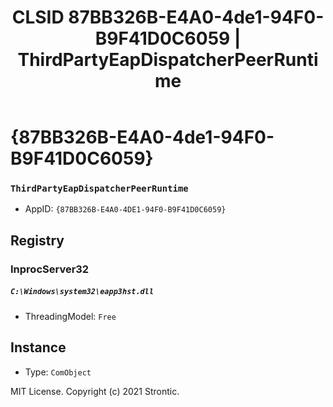 ﻿---
title: "CLSID 87BB326B-E4A0-4de1-94F0-B9F41D0C6059 | ThirdPartyEapDispatcherPeerRuntime"
excerpt: What is COM-Object CLSID 87BB326B-E4A0-4de1-94F0-B9F41D0C6059?
---

# {87BB326B-E4A0-4de1-94F0-B9F41D0C6059}

### `ThirdPartyEapDispatcherPeerRuntime`
* AppID: `{87BB326B-E4A0-4DE1-94F0-B9F41D0C6059}`

## Registry


### InprocServer32

##### `C:\Windows\system32\eapp3hst.dll`
* ThreadingModel: `Free`

## Instance

* Type: `ComObject`

MIT License. Copyright (c) 2021 Strontic.


